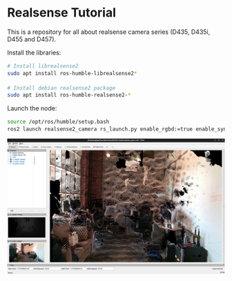 # Realsense Tutorial

This is a repository for all about realsense camera series (D435, D435i, D455 and D457).

Install the libraries:
```bash
# Install librealsense2
sudo apt install ros-humble-librealsense2*

# Install debian realsense2 package
sudo apt install ros-humble-realsense2-*
```
Launch the node:
```bash
source /opt/ros/humble/setup.bash 
ros2 launch realsense2_camera rs_launch.py enable_rgbd:=true enable_sync:=true align_depth.enable:=true enable_color:=true enable_depth:=true pointcloud.enable:=true
```
<div align="center">
  <img src="media/rs_rviz.png" width="600">
</div>
